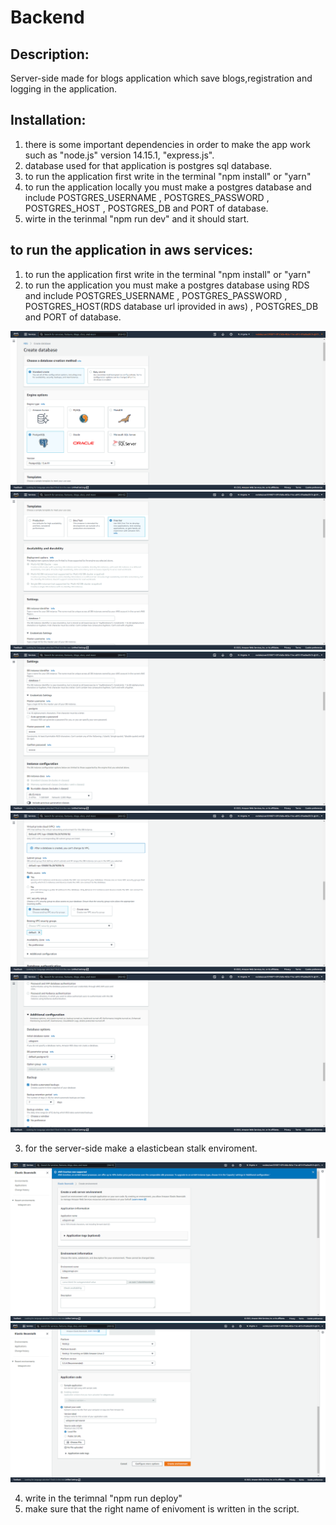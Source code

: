 # Backend 

## Description:
Server-side made for blogs application which save blogs,registration and logging in the application.

## Installation:
1. there is some important dependencies in order to make the app work such as "node.js" version 14.15.1, "express.js".
2. database used for that application is postgres sql database.
3. to run the application first write in the terminal "npm install" or "yarn"
4. to run the application locally you must make a postgres database and include POSTGRES_USERNAME , POSTGRES_PASSWORD , POSTGRES_HOST , POSTGRES_DB and PORT of database.
5. wirte in the terinmal "npm run dev" and it should start.

## to run the application in aws services:
1. to run the application first write in the terminal "npm install" or "yarn"
2. to run the application  you must make a postgres database using RDS and include POSTGRES_USERNAME , POSTGRES_PASSWORD , POSTGRES_HOST(RDS database url iprovided in aws) , POSTGRES_DB and PORT of database.
<img src="../screenshots/dbs/1.png">
<img src="../screenshots/dbs/2.png">
<img src="../screenshots/dbs/3.png">
<img src="../screenshots/dbs/4.png">
<img src="../screenshots/dbs/5.png">

3. for the server-side make a elasticbean stalk enviroment.
<img src="../screenshots/elastic beanstalk/1.png">
<img src="../screenshots/elastic beanstalk/2.png">

4. write in the terimnal "npm run deploy"
5. make sure that the right name of enivoment is written in the script.

